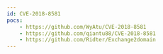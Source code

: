 ```yaml
---
id: CVE-2018-8581
pocs:
    - https://github.com/WyAtu/CVE-2018-8581
    - https://github.com/qiantu88/CVE-2018-8581
    - https://github.com/Ridter/Exchange2domain
---
```

